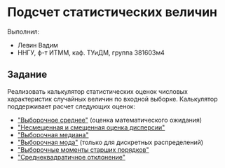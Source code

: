 # Подсчет статистических величин

Выполнил:

- Левин Вадим
- ННГУ, ф-т ИТММ, каф. ТУиДМ, группа 381603м4

## Задание

Реализовать калькулятор статистических оценок числовых характеристик случайных величин по входной выборке. 
Калькулятор поддерживает расчет следующих оценок:
 - ["Выборочное среднее"][mean] (оценка математического ожидания)
 - ["Несмещенная и смещенная оценка дисперсии"][variance]
 - ["Выборочная медиана"][median]
 - ["Выборочная мода"][mode] (только для дискретных распределений)
 - ["Выборочные моменты старших порядков"][moments]
 - ["Среднеквадратичное отклонение"][std]

<!-- LINKS -->
[mean]: https://en.wikipedia.org/wiki/Mean
[variance]: https://en.wikipedia.org/wiki/Variance
[median]: https://en.wikipedia.org/wiki/Median
[mode]: https://en.wikipedia.org/wiki/Mode_(statistics)
[moments]: https://en.wikipedia.org/wiki/Moment_(mathematics)
[std]: https://en.wikipedia.org/wiki/Standard_deviation